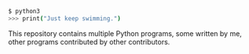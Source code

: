 
```sh
$ python3
>>> print("Just keep swimming.") 
```
This repository contains multiple Python programs, some written by me, other programs contributed by other contributors.

